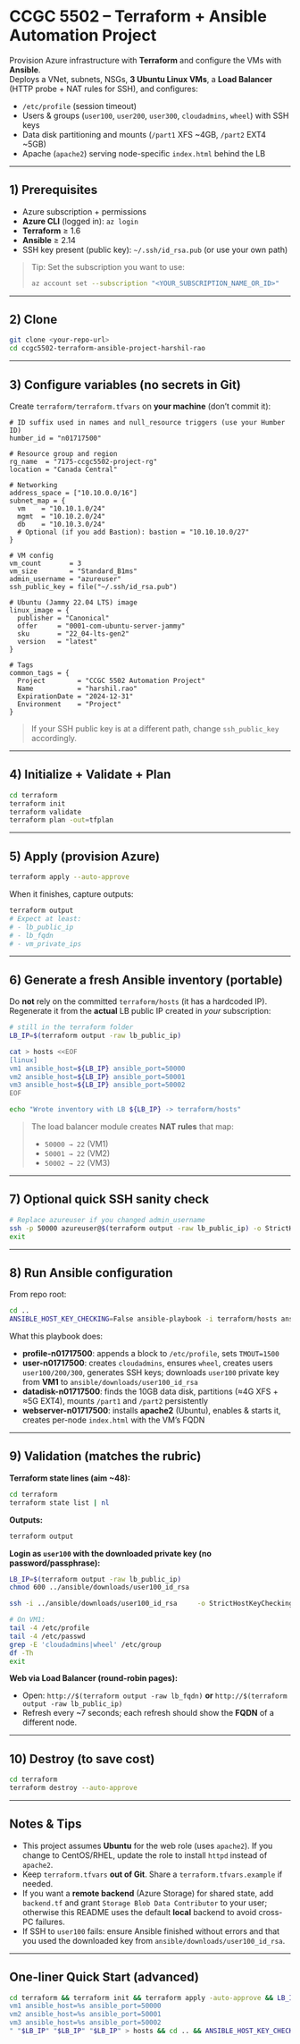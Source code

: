 # CCGC 5502 – Terraform + Ansible Automation Project

Provision Azure infrastructure with **Terraform** and configure the VMs with **Ansible**.  
Deploys a VNet, subnets, NSGs, **3 Ubuntu Linux VMs**, a **Load Balancer** (HTTP probe + NAT rules for SSH), and configures:

- `/etc/profile` (session timeout)
- Users & groups (`user100`, `user200`, `user300`, `cloudadmins`, `wheel`) with SSH keys
- Data disk partitioning and mounts (`/part1` XFS ~4GB, `/part2` EXT4 ~5GB)
- Apache (`apache2`) serving node-specific `index.html` behind the LB

---

## 1) Prerequisites

- Azure subscription + permissions
- **Azure CLI** (logged in): `az login`
- **Terraform** ≥ 1.6
- **Ansible** ≥ 2.14
- SSH key present (public key): `~/.ssh/id_rsa.pub` (or use your own path)

> Tip: Set the subscription you want to use:
> ```bash
> az account set --subscription "<YOUR_SUBSCRIPTION_NAME_OR_ID>"
> ```

---

## 2) Clone

```bash
git clone <your-repo-url>
cd ccgc5502-terraform-ansible-project-harshil-rao
```

---

## 3) Configure variables (no secrets in Git)

Create `terraform/terraform.tfvars` on **your machine** (don’t commit it):

```hcl
# ID suffix used in names and null_resource triggers (use your Humber ID)
humber_id = "n01717500"

# Resource group and region
rg_name  = "7175-ccgc5502-project-rg"
location = "Canada Central"

# Networking
address_space = ["10.10.0.0/16"]
subnet_map = {
  vm    = "10.10.1.0/24"
  mgmt  = "10.10.2.0/24"
  db    = "10.10.3.0/24"
  # Optional (if you add Bastion): bastion = "10.10.10.0/27"
}

# VM config
vm_count       = 3
vm_size        = "Standard_B1ms"
admin_username = "azureuser"
ssh_public_key = file("~/.ssh/id_rsa.pub")

# Ubuntu (Jammy 22.04 LTS) image
linux_image = {
  publisher = "Canonical"
  offer     = "0001-com-ubuntu-server-jammy"
  sku       = "22_04-lts-gen2"
  version   = "latest"
}

# Tags
common_tags = {
  Project        = "CCGC 5502 Automation Project"
  Name           = "harshil.rao"
  ExpirationDate = "2024-12-31"
  Environment    = "Project"
}
```

> If your SSH public key is at a different path, change `ssh_public_key` accordingly.

---

## 4) Initialize + Validate + Plan

```bash
cd terraform
terraform init
terraform validate
terraform plan -out=tfplan
```

---

## 5) Apply (provision Azure)

```bash
terraform apply --auto-approve
```

When it finishes, capture outputs:

```bash
terraform output
# Expect at least:
# - lb_public_ip
# - lb_fqdn
# - vm_private_ips
```

---

## 6) Generate a fresh Ansible inventory (portable)

Do **not** rely on the committed `terraform/hosts` (it has a hardcoded IP).  
Regenerate it from the **actual** LB public IP created in *your* subscription:

```bash
# still in the terraform folder
LB_IP=$(terraform output -raw lb_public_ip)

cat > hosts <<EOF
[linux]
vm1 ansible_host=${LB_IP} ansible_port=50000
vm2 ansible_host=${LB_IP} ansible_port=50001
vm3 ansible_host=${LB_IP} ansible_port=50002
EOF

echo "Wrote inventory with LB ${LB_IP} -> terraform/hosts"
```

> The load balancer module creates **NAT rules** that map:
> - `50000 → 22` (VM1)
> - `50001 → 22` (VM2)
> - `50002 → 22` (VM3)

---

## 7) Optional quick SSH sanity check

```bash
# Replace azureuser if you changed admin_username
ssh -p 50000 azureuser@$(terraform output -raw lb_public_ip) -o StrictHostKeyChecking=no -o UserKnownHostsFile=/dev/null
exit
```

---

## 8) Run Ansible configuration

From repo root:

```bash
cd ..
ANSIBLE_HOST_KEY_CHECKING=False ansible-playbook -i terraform/hosts ansible/n01717500-playbook.yml
```

What this playbook does:
- **profile-n01717500**: appends a block to `/etc/profile`, sets `TMOUT=1500`
- **user-n01717500**: creates `cloudadmins`, ensures `wheel`, creates users `user100/200/300`, generates SSH keys; downloads `user100` private key from **VM1** to `ansible/downloads/user100_id_rsa`
- **datadisk-n01717500**: finds the 10GB data disk, partitions (≈4G XFS + ≈5G EXT4), mounts `/part1` and `/part2` persistently
- **webserver-n01717500**: installs **apache2** (Ubuntu), enables & starts it, creates per-node `index.html` with the VM’s FQDN

---

## 9) Validation (matches the rubric)

**Terraform state lines (aim ~48):**
```bash
cd terraform
terraform state list | nl
```

**Outputs:**
```bash
terraform output
```

**Login as `user100` with the downloaded private key (no password/passphrase):**
```bash
LB_IP=$(terraform output -raw lb_public_ip)
chmod 600 ../ansible/downloads/user100_id_rsa

ssh -i ../ansible/downloads/user100_id_rsa     -o StrictHostKeyChecking=no -o UserKnownHostsFile=/dev/null     -p 50000 user100@${LB_IP}

# On VM1:
tail -4 /etc/profile
tail -4 /etc/passwd
grep -E 'cloudadmins|wheel' /etc/group
df -Th
exit
```

**Web via Load Balancer (round-robin pages):**
- Open: `http://$(terraform output -raw lb_fqdn)` **or** `http://$(terraform output -raw lb_public_ip)`
- Refresh every ~7 seconds; each refresh should show the **FQDN** of a different node.

---

## 10) Destroy (to save cost)

```bash
cd terraform
terraform destroy --auto-approve
```

---

## Notes & Tips

- This project assumes **Ubuntu** for the web role (uses `apache2`). If you change to CentOS/RHEL, update the role to install `httpd` instead of `apache2`.
- Keep `terraform.tfvars` **out of Git**. Share a `terraform.tfvars.example` if needed.
- If you want a **remote backend** (Azure Storage) for shared state, add `backend.tf` and grant `Storage Blob Data Contributor` to your user; otherwise this README uses the default **local** backend to avoid cross-PC failures.
- If SSH to `user100` fails: ensure Ansible finished without errors and that you used the downloaded key from `ansible/downloads/user100_id_rsa`.

---

## One-liner Quick Start (advanced)

```bash
cd terraform && terraform init && terraform apply -auto-approve && LB_IP=$(terraform output -raw lb_public_ip) && printf "[linux]
vm1 ansible_host=%s ansible_port=50000
vm2 ansible_host=%s ansible_port=50001
vm3 ansible_host=%s ansible_port=50002
" "$LB_IP" "$LB_IP" "$LB_IP" > hosts && cd .. && ANSIBLE_HOST_KEY_CHECKING=False ansible-playbook -i terraform/hosts ansible/n01717500-playbook.yml
```
